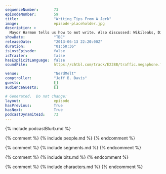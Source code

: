 ```yaml
---
sequenceNumber:       73
episodeNumber:        59
title:                "Writing Tips From A Jerk"
image:                episode-placeholder.jpg
description: >
  Mayor Harmon tells us how to not write. Also discussed: Wikileaks, Disabilities, Ben Affleck and puppies.
showDate:             "TBC"
releaseDate:          "2013-06-13 22:20:00Z"
duration:             "01:50:36"
isLostEpisode:        false
isTrailer:            false
hasExplicitLanguage:  false
soundFile:            https://chtbl.com/track/E2288/traffic.megaphone.fm/STA7617164198.mp3?updated=1554506313

venue:                "NerdMelt"
comptroller:          "Jeff B. Davis"
guests:               []
audienceGuests:       []

# Generated.  Do not change:
layout:               episode
hasPrevious:          True
hasNext:              True
podcastDynamiteId:    73
---
```


{% include podcastBlurb.md %}

{% comment %}
{% include people.md %}
{% endcomment %}

{% comment %}
{% include segments.md %}
{% endcomment %}

{% comment %}
{% include bits.md %}
{% endcomment %}

{% comment %}
{% include characters.md %}
{% endcomment %}
